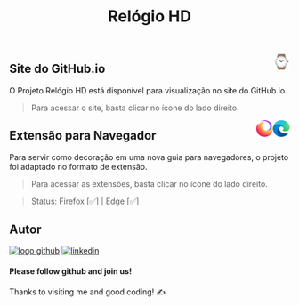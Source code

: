 <div align="center">
  
  # Relógio HD
  
</div>

&nbsp; 

[<img src="https://raw.githubusercontent.com/gabrielf7/relogiohd/main/src/relogio-icon-128x128.png" align="right" width="30">](https://gabrielf7.github.io/relogiohd/)

## Site do GitHub.io

O Projeto Relógio HD está disponível para visualização no site do GitHub.io. 

> Para acessar o site, basta clicar no ícone do lado direito.

[<img src="https://raw.githubusercontent.com/gabrielf7/relogiohd/main/src/img-browser-edge.png" align="right" width="30">](https://microsoftedge.microsoft.com/addons/detail/rel%C3%B3gio-hd/kadmfkkbjmcfmphbfcckjfhagjohkeeg)
[<img src="https://raw.githubusercontent.com/gabrielf7/relogiohd/main/src/img-browser-firefox.png" align="right" width="30">](https://addons.mozilla.org/pt-BR/firefox/addon/rel%C3%B3gio-hd/)

## Extensão para Navegador

Para servir como decoração em uma nova guia para navegadores, o projeto foi adaptado no formato de extensão.

> Para acessar as extensões, basta clicar no ícone do lado direito.

> Status: Firefox [✅] | Edge [✅]

## Autor

[![logo github](https://img.shields.io/badge/GitHub-100000?style=for-the-badge&logo=github&logoColor=white)](https://github.com/gabrielf7)
[![linkedin](https://img.shields.io/badge/linkedin-0A66C2?style=for-the-badge&logo=linkedin&logoColor=white)](https://www.linkedin.com/in/gabrielf5/)

#### Please follow github and join us!
Thanks to visiting me and good coding! :writing_hand: 

